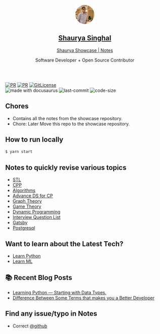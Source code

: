 <p align="center">
  <a href="/develop-site-link">
    <img alt="logo" src="./static/img/shaurya.png" width="60" />
    <h2 align="center"><a href="https://jugshaurya.in/">Shaurya Singhal</a></h2>
  </a>
</p> 
<p align="center"><a href="https://notes.jugshaurya.in/">Shaurya Showcase | Notes</a></p>
<p align="center">Software Developer + Open Source Contributor</p>

<br>
<br>

[![PR](https://img.shields.io/badge/code_style-prettier-ff69b4.svg)](https://github.com/jugshaurya/notes)
[![PR](https://img.shields.io/badge/PR-Welcome-blue.svg)](https://github.com/jugshaurya/notes)
[![GitLicense](https://gitlicense.com/badge/jugshaurya/showcase)](https://github.com/jugshaurya/notes)
<br/>
<img src="https://img.shields.io/badge/made%20with-docusaurus-cyan.svg" alt="made with docusaurus"> <img src="https://img.shields.io/github/last-commit/jugshaurya/notes" alt="last-commit"> <img src="https://img.shields.io/github/languages/code-size/jugshaurya/notes" alt="code-size">


## Chores

- Contains all the notes from the showcase repository.
- Chore: Later Move this repo to the showcase repository.

## How to run locally

```cmd
$ yarn start
```

## Notes to quickly revise various topics

- [STL](https://notes.jugshaurya.in/docs/stl)
- [CPP](https://notes.jugshaurya.in/docs/cpp)
- [Algorithms](https://notes.jugshaurya.in/docs/algo)
- [Advance DS for CP](https://notes.jugshaurya.in/docs/advance-ds_approaches)
- [Graph Theory](https://notes.jugshaurya.in/docs/graphs)
- [Game Theory](https://notes.jugshaurya.in/docs/gameTheory)
- [Dynamic Programming](https://notes.jugshaurya.in/docs/dp)
- [Interview Question List](https://notes.jugshaurya.in/docs/questions)
- [Gatsby](https://notes.jugshaurya.in/docs/gatsby)
- [Postgresql](https://notes.jugshaurya.in/docs/postgresql)

## Want to learn about the Latest Tech?

- [Learn Python](https://github.com/jugshaurya/Learn-Python/tree/master/1-Learn-Python)
- [Learn ML](https://github.com/jugshaurya/Machine-Learning)

## 📚 Recent Blog Posts

- [Learning Python — Starting with Data Types.](https://medium.com/@shauryasinghal84/learning-python-starting-with-data-types-bc215a24086a)
- [Difference Between Some Terms that makes you a Better Developer](https://medium.com/@shauryasinghal84/difference-between-some-terms-that-makes-you-a-better-developer-e4da04a74925)

## Find any issue/typo in Notes

- Correct [@github](https://github.com/jugshaurya/Notes/tree/main/docs)